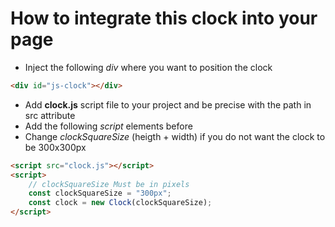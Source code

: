 # How to integrate this clock into your page

-   Inject the following _div_ where you want to position the clock

```html
<div id="js-clock"></div>
```

-   Add **clock.js** script file to your project and be precise with the path in src attribute
-   Add the following _script_ elements before </html>
-   Change _clockSquareSize_ (heigth + width) if you do not want the clock to be 300x300px

```html
<script src="clock.js"></script>
<script>
    // clockSquareSize Must be in pixels
    const clockSquareSize = "300px";
    const clock = new Clock(clockSquareSize);
</script>
```

